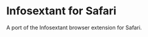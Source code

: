 Infosextant for Safari
======================

A port of the Infosextant browser extension for Safari.

